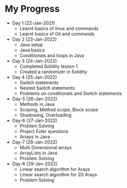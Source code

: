 # My Progress

* Day 1 (22-Jan-2021)
   * Learnt basics of linux and commands
   * Learnt basics of Git and commands
* Day 2 (23-Jan-2022)
   * Java setup 
   * Java basics 
   * Conditionals and loops in Java  
* Day 3 (24-Jan-2022)
   * Completed Solidity lesson 1 
   * Created a randomizer in Solidity 
* Day 4 (25-Jan-2022)
   * Switch statements
   * Nested Switch statements
   * Problems on conditionals and Switch statements
* Day-5 (26-Jan-2022)
    * Methods in Java
    * Scoping, Method scope, Block scope
    * Shadowing, Overloading
* Day-6 (27-Jan-2022)
    * Problem Solving
    * Project Euler questions
    * Arrays in Java
* Day-7 (28-Jan-2022)
    * Multi Dimensional arrays
    * ArrayLists in Java
    * Problem Solving
* Day-8 (29-Jan-2022)
    * Linear search algorithm for Arays
    * Linear search algorithm for 2D Arays
    * Problem Solving
